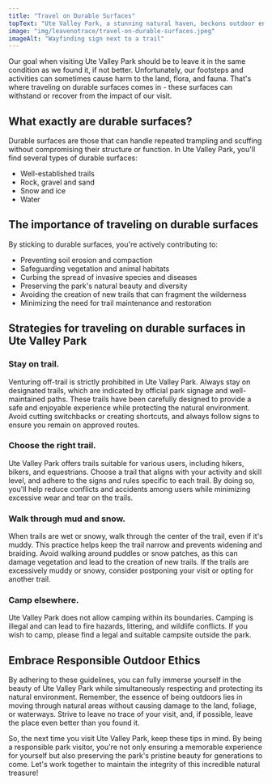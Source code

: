 ```yaml
---
title: "Travel on Durable Surfaces"
topText: "Ute Valley Park, a stunning natural haven, beckons outdoor enthusiasts with its diverse recreational activities. From hiking and biking to wildlife watching, this park has something for everyone. However, we must remember that this fragile ecosystem demands our utmost care and respect."
image: "img/leavenotrace/travel-on-durable-surfaces.jpeg"
imageAlt: "Wayfinding sign next to a trail"
---
```


Our goal when visiting Ute Valley Park should be to leave it in the same condition as we found it, if not better. Unfortunately, our footsteps and activities can sometimes cause harm to the land, flora, and fauna. That's where traveling on durable surfaces comes in - these surfaces can withstand or recover from the impact of our visit.

## What exactly are durable surfaces?

Durable surfaces are those that can handle repeated trampling and scuffing without compromising their structure or function. In Ute Valley Park, you'll find several types of durable surfaces:

- Well-established trails
- Rock, gravel and sand
- Snow and ice
- Water

## The importance of traveling on durable surfaces

By sticking to durable surfaces, you're actively contributing to:

- Preventing soil erosion and compaction
- Safeguarding vegetation and animal habitats
- Curbing the spread of invasive species and diseases
- Preserving the park's natural beauty and diversity
- Avoiding the creation of new trails that can fragment the wilderness
- Minimizing the need for trail maintenance and restoration

## Strategies for traveling on durable surfaces in Ute Valley Park

### Stay on trail.
  
Venturing off-trail is strictly prohibited in Ute Valley Park. Always stay on designated trails, which are indicated by official park signage and well-maintained paths. These trails have been carefully designed to provide a safe and enjoyable experience while protecting the natural environment. Avoid cutting switchbacks or creating shortcuts, and always follow signs to ensure you remain on approved routes.

### Choose the right trail.
  
Ute Valley Park offers trails suitable for various users, including hikers, bikers, and equestrians. Choose a trail that aligns with your activity and skill level, and adhere to the signs and rules specific to each trail. By doing so, you'll help reduce conflicts and accidents among users while minimizing excessive wear and tear on the trails.

### Walk through mud and snow.
  
When trails are wet or snowy, walk through the center of the trail, even if it's muddy. This practice helps keep the trail narrow and prevents widening and braiding. Avoid walking around puddles or snow patches, as this can damage vegetation and lead to the creation of new trails. If the trails are excessively muddy or snowy, consider postponing your visit or opting for another trail.

### Camp elsewhere.
  
Ute Valley Park does not allow camping within its boundaries. Camping is illegal and can lead to fire hazards, littering, and wildlife conflicts. If you wish to camp, please find a legal and suitable campsite outside the park.

## Embrace Responsible Outdoor Ethics

By adhering to these guidelines, you can fully immerse yourself in the beauty of Ute Valley Park while simultaneously respecting and protecting its natural environment. Remember, the essence of being outdoors lies in moving through natural areas without causing damage to the land, foliage, or waterways. Strive to leave no trace of your visit, and, if possible, leave the place even better than you found it.

So, the next time you visit Ute Valley Park, keep these tips in mind. By being a responsible park visitor, you're not only ensuring a memorable experience for yourself but also preserving the park's pristine beauty for generations to come. Let's work together to maintain the integrity of this incredible natural treasure!